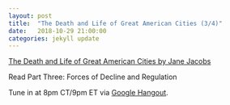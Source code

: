```yaml
---
layout: post
title:  "The Death and Life of Great American Cities (3/4)"
date:   2018-10-29 21:00:00
categories: jekyll update
---
```


[The Death and Life of Great American Cities by Jane Jacobs](http://www.petkovstudio.com/bg/wp-content/uploads/2017/03/The-Death-and-Life-of-Great-American-Cities_Jane-Jacobs-Complete-book.pdf) 

Read Part Three: Forces of Decline and Regulation

Tune in at 8pm CT/9pm ET via [Google Hangout](https://calendar.google.com/event?action=TEMPLATE&tmeid=NjAwa3M4YnE3bjZjZnFla2QzYTVxdXRuZ2Mgd2lsbGlhbXMucmViZWNjYUBt&tmsrc=williams.rebecca%40gmail.com).
